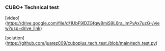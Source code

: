 ### CUBO+ Technical test

[video] (https://drive.google.com/file/d/1UbF9lDZGfqw8miS9L6ra_imPvAx7uzG-/view?usp=drive_link)

[solution] (https://github.com/juarez009/cuboplus_tech_test./blob/main/tech_test.py)
